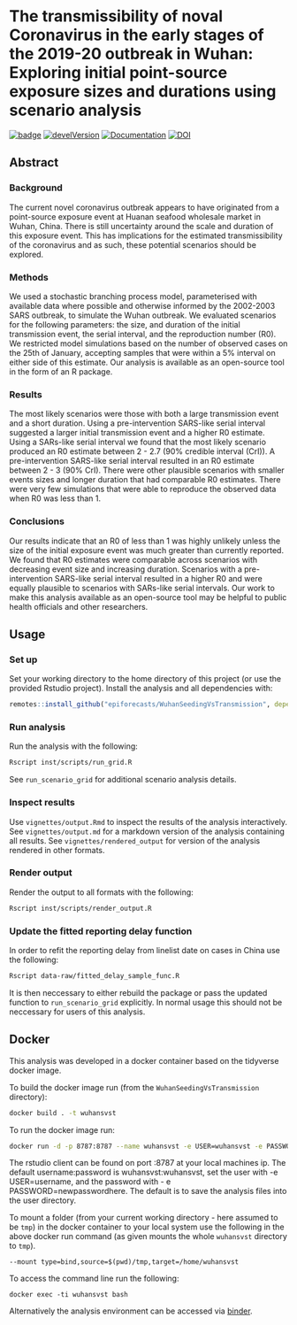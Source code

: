 # The transmissibility of noval Coronavirus in the early stages of the 2019-20 outbreak in Wuhan: Exploring initial point-source exposure sizes and durations using scenario analysis

[![badge](https://img.shields.io/badge/Launch-analysis-lightblue.svg)](https://mybinder.org/v2/gh/epiforecasts/WuhanSeedingVsTransmission/master?urlpath=rstudio)
[![develVersion](https://img.shields.io/badge/devel%20version-0.1.0-green.svg?style=flat)](https://github.com/epiforecasts/WuhanSeedingVsTransmission)
[![Documentation](https://img.shields.io/badge/Package-documentation-lightgrey.svg?style=flat)](https://epiforecasts.io/WuhanSeedingVsTransmission)
[![DOI](https://zenodo.org/badge/DOI/10.5281/zenodo.2641048.svg)](https://doi.org/10.5281/zenodo.2641048)

## Abstract

### Background

The current novel coronavirus outbreak appears to have originated from a point-source exposure event at Huanan seafood wholesale market in Wuhan, China. There is still uncertainty around the scale and duration of this exposure event. This has implications for the estimated transmissibility of the coronavirus and as such, these potential scenarios should be explored. 

### Methods

We used a stochastic branching process model, parameterised with available data where possible and otherwise informed by the 2002-2003 SARS outbreak, to simulate the Wuhan outbreak. We evaluated scenarios for the following parameters: the size, and duration of the initial transmission event, the serial interval, and the reproduction number (R0). We restricted model simulations based on the number of observed cases on the 25th of January, accepting samples that were within a 5% interval on either side of this estimate. Our analysis is available as an open-source tool in the form of an R package.

### Results

The most likely scenarios were those with both a large transmission event and a short duration. Using a pre-intervention SARS-like serial interval suggested a larger initial transmission event and a higher R0 estimate. Using a SARs-like serial interval we found that the most likely scenario produced an R0 estimate between 2 - 2.7 (90% credible interval (CrI)). A pre-intervention SARS-like serial interval resulted in an R0 estimate between 2 - 3 (90% CrI). There were other plausible scenarios with smaller events sizes and longer duration that had comparable R0 estimates. There were very few simulations that were able to reproduce the observed data when R0 was less than 1. 

### Conclusions

Our results indicate that an R0 of less than 1 was highly unlikely unless the size of the initial exposure event was much greater than currently reported. We found that R0 estimates were comparable across scenarios with decreasing event size and increasing duration. Scenarios with a pre-intervention SARS-like serial interval resulted in a higher R0 and were equally plausible to scenarios with SARs-like serial intervals. Our work to make this analysis available as an open-source tool may be helpful to public health officials and other researchers.

## Usage

### Set up

Set your working directory to the home directory of this project (or use the provided Rstudio project). Install the analysis and all dependencies with: 

```r
remotes::install_github("epiforecasts/WuhanSeedingVsTransmission", dependencies = TRUE)
```

### Run analysis

Run the analysis with the following:

```bash
Rscript inst/scripts/run_grid.R
```

See `run_scenario_grid` for additional scenario analysis details.

### Inspect results

Use `vignettes/output.Rmd` to inspect the results of the analysis interactively. See `vignettes/output.md` for a markdown version of the analysis containing all results. See `vignettes/rendered_output` for version of the analysis rendered in other formats.

### Render output

Render the output to all formats with the following:

```bash
Rscript inst/scripts/render_output.R
```

### Update the fitted reporting delay function

In order to refit the reporting delay from linelist date on cases in China use the following:

```bash
Rscript data-raw/fitted_delay_sample_func.R
```

It is then neccessary to either rebuild the package or pass the updated function to `run_scenario_grid` explicitly. In normal usage this should not be neccessary for users of this analysis.

## Docker


This analysis was developed in a docker container based on the tidyverse docker image. 

To build the docker image run (from the `WuhanSeedingVsTransmission` directory):

```bash
docker build . -t wuhansvst
```

To run the docker image run:

```bash
docker run -d -p 8787:8787 --name wuhansvst -e USER=wuhansvst -e PASSWORD=wuhansvst wuhansvst
```

The rstudio client can be found on port :8787 at your local machines ip. The default username:password is wuhansvst:wuhansvst, set the user with -e USER=username, and the password with - e PASSWORD=newpasswordhere. The default is to save the analysis files into the user directory.

To mount a folder (from your current working directory - here assumed to be `tmp`) in the docker container to your local system use the following in the above docker run command (as given mounts the whole `wuhansvst` directory to `tmp`).

```{bash, eval = FALSE}
--mount type=bind,source=$(pwd)/tmp,target=/home/wuhansvst
```

To access the command line run the following:

```{bash, eval = FALSE}
docker exec -ti wuhansvst bash
```

Alternatively the analysis environment can be accessed via [binder](https://mybinder.org/v2/gh/epiforecasts/WuhanSeedingVsTransmission/master?urlpath=rstudio).